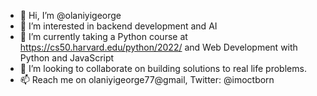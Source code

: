 - 👋 Hi, I’m @olaniyigeorge
- 👀 I’m interested in backend development and AI
- 🌱 I’m currently taking a Python course at https://cs50.harvard.edu/python/2022/ and Web Development with Python and JavaScript
- 💞️ I’m looking to collaborate on building solutions to real life problems.
- 📫 Reach me on olaniyigeorge77@gmail, Twitter: @imoctborn 

<!---
olaniyigeorge/olaniyigeorge is a ✨ special ✨ repository because its `README.md` (this file) appears on your GitHub profile.
You can click the Preview link to take a look at your changes.
--->
